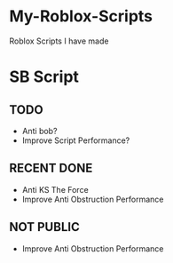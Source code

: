 # My-Roblox-Scripts
Roblox Scripts I have made

# SB Script
## TODO
 - Anti bob?
 - Improve Script Performance?

## RECENT DONE
 - Anti KS The Force
 - Improve Anti Obstruction Performance

## NOT PUBLIC
 - Improve Anti Obstruction Performance
